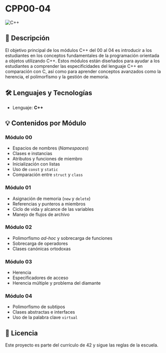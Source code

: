 # CPP00-04

![C++](https://img.shields.io/badge/C++-Programming-blue.svg?logo=c%2B%2B)

## 📌 Descripción

El objetivo principal de los módulos C++ del 00 al 04 es introducir a los estudiantes en los conceptos fundamentales de la programación orientada a objetos utilizando C++. Estos módulos están diseñados para ayudar a los estudiantes a comprender las especificidades del lenguaje C++ en comparación con C, así como para aprender conceptos avanzados como la herencia, el polimorfismo y la gestión de memoria.

## 🛠 Lenguajes y Tecnologías

- Lenguaje: **C++**

## 💡 Contenidos por Módulo
### Módulo 00
- Espacios de nombres (*Namespaces*)
- Clases e instancias
- Atributos y funciones de miembro
- Inicialización con listas
- Uso de ``const`` y ``static``
- Comparación entre ``struct`` y ``class``
### Módulo 01
- Asignación de memoria (``new`` y ``delete``)
- Referencias y punteros a miembros
- Ciclo de vida y alcance de las variables
- Manejo de flujos de archivo
### Módulo 02
- Polimorfismo *ad-hoc* y sobrecarga de funciones
- Sobrecarga de operadores
- Clases canónicas ortodoxas
### Módulo 03
- Herencia
- Especificadores de acceso
- Herencia múltiple y problema del diamante
### Módulo 04
- Polimorfismo de subtipos
- Clases abstractas e interfaces
- Uso de la palabra clave ``virtual``

## 📜 Licencia

Este proyecto es parte del currículo de 42 y sigue las reglas de la escuela.
